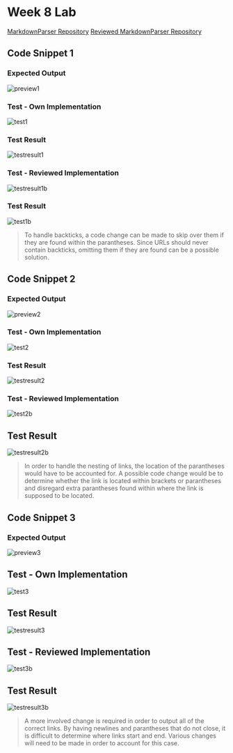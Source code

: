 # Week 8 Lab
[MarkdownParser Repository](https://github.com/kevinhu27/markdown-parser)
[Reviewed MarkdownParser Repository](https://github.com/cynthia-bao/markdown-parser)

## Code Snippet 1
### Expected Output
![preview1](https://user-images.githubusercontent.com/78109412/169719020-c60ee21e-9402-491b-b1f5-2f3684194494.JPG)

### Test - Own Implementation
![test1](https://user-images.githubusercontent.com/78109412/169719089-22c8f81d-e6c4-4b82-a554-db90a9c9f52a.JPG)

### Test Result
![testresult1](https://user-images.githubusercontent.com/78109412/169719146-d55c9a87-4586-41cf-83cc-945f2d248304.JPG)

### Test - Reviewed Implementation
![testresult1b](https://user-images.githubusercontent.com/78109412/169719520-df44734b-9ab8-4bb2-912d-09b34498a1cc.JPG)

### Test Result
![test1b](https://user-images.githubusercontent.com/78109412/169719495-47f147fa-6539-4ef0-b4be-132bbca8f609.JPG)

> To handle backticks, a code change can be made to skip over them if they are found within the parantheses.
> Since URLs should never contain backticks, omitting them if they are found can be a possible solution.


## Code Snippet 2
### Expected Output
![preview2](https://user-images.githubusercontent.com/78109412/169719593-5f960885-c91e-4e07-90a8-7b53b1571f3b.JPG)

### Test - Own Implementation
![test2](https://user-images.githubusercontent.com/78109412/169719856-51bbf610-c0ca-4996-8e5f-1f3df281f197.JPG)

### Test Result
![testresult2](https://user-images.githubusercontent.com/78109412/169719902-62ca95d4-b068-44e9-8981-da4ef6800c46.jpg)

### Test - Reviewed Implementation
![test2b](https://user-images.githubusercontent.com/78109412/169720518-9f9e533b-bfd2-410b-a145-fd49de0d8f8a.JPG)


## Test Result
![testresult2b](https://user-images.githubusercontent.com/78109412/169720526-9d2dfa2a-0c03-43ea-ba40-9496248a6c38.JPG)

> In order to handle the nesting of links, the location of the parantheses would have to be accounted for.
> A possible code change would be to determine whether the link is located within brackets or parantheses and
> disregard extra parantheses found within where the link is supposed to be located.


## Code Snippet 3
### Expected Output
![preview3](https://user-images.githubusercontent.com/78109412/169720013-300b56a8-d19b-4cc2-8081-51f1038bc557.JPG)

## Test - Own Implementation
![test3](https://user-images.githubusercontent.com/78109412/169720389-e1b117d8-51b9-447c-a1dd-0e3f43d5ce54.JPG)

## Test Result
![testresult3](https://user-images.githubusercontent.com/78109412/169720410-7bc3e614-4310-4454-9cd4-0ebc59f0b626.JPG)

## Test - Reviewed Implementation
![test3b](https://user-images.githubusercontent.com/78109412/169720660-60e86150-648e-4c71-bd3b-1495846617e6.JPG)

## Test Result
![testresult3b](https://user-images.githubusercontent.com/78109412/169720664-00327146-7568-4d78-9a27-682dec15ab7e.JPG)

> A more involved change is required in order to output all of the correct links. 
> By having newlines and parantheses that do not close, it is difficult to determine where links start and end.
> Various changes will need to be made in order to account for this case.


